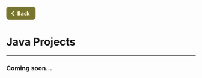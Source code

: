 [<img src="../Buttons/SVG/back.svg" height="35" width="auto"/>](../README.md/#java)
<br>

# Java Projects
<hr>

### Coming soon...
